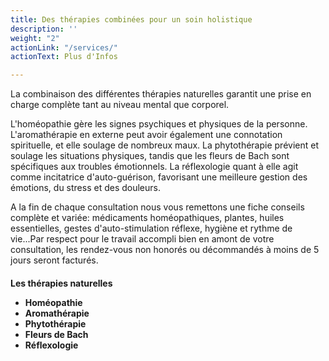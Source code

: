```yaml
---
title: Des thérapies combinées pour un soin holistique
description: ''
weight: "2"
actionLink: "/services/"
actionText: Plus d'Infos

---
```

La combinaison des différentes thérapies naturelles garantit une prise en charge complète tant au niveau mental que corporel. 

L'homéopathie gère les signes psychiques et physiques de la personne. L'aromathérapie en externe peut avoir également une connotation spirituelle, et elle soulage de nombreux maux. La phytothérapie prévient et soulage les situations physiques, tandis que les fleurs de Bach sont spécifiques aux troubles émotionnels. La réflexologie quant à elle agit comme incitatrice d'auto-guérison, favorisant une meilleure gestion des émotions, du stress et des douleurs.

A la fin de chaque consultation nous vous remettons une fiche conseils complète et variée: médicaments homéopathiques, plantes, huiles essentielles, gestes d'auto-stimulation réflexe, hygiène et rythme de vie...Par respect pour le travail accompli bien en amont de votre consultation, les rendez-vous non honorés ou décommandés à moins de 5 jours seront facturés. 

<h4 class = "title is-spaced text-color-blue"> Les thérapies naturelles

* Homéopathie
* Aromathérapie
* Phytothérapie
* Fleurs de Bach
* Réflexologie